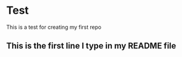 # Test
This is a test for creating my first repo
## This is the first line I type in my README file
